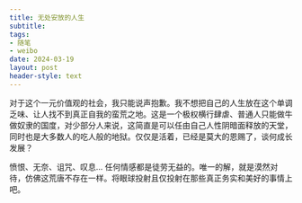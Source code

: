 ```yaml
---
title: 无处安放的人生
subtitle: 
tags: 
- 随笔
- weibo
date: 2024-03-19
layout: post
header-style: text
---
```


对于这个一元价值观的社会，我只能说声抱歉。我不想把自己的人生放在这个单调乏味、让人找不到真正自我的蛮荒之地。这是一个极权横行肆虐、普通人只能做牛做奴隶的国度，对少部分人来说，这简直是可以任由自己人性阴暗面释放的天堂，同时也是大多数人的吃人般的地狱。仅仅是活着，已经是莫大的恩赐了，谈何成长发展？

愤恨、无奈、诅咒、叹息... 任何情感都是徒劳无益的。唯一的解，就是漠然对待，仿佛这荒唐不存在一样。将眼球投射且仅投射在那些真正务实和美好的事情上吧。

